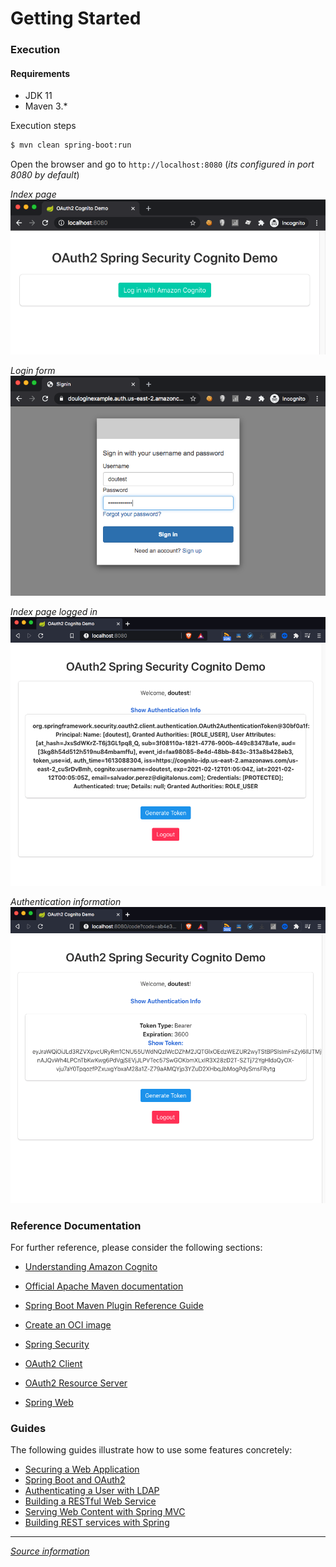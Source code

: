# Getting Started

### Execution

#### Requirements
* JDK 11
* Maven 3.*

Execution steps
```bash
$ mvn clean spring-boot:run
```

Open the browser and go to `http://localhost:8080` (*its configured in port 8080 by default*)

*Index page*
![Index page](readme-resources/CognitoLogin-1.png)

*Login form*
![Login form](readme-resources/CognitoLogin-2.png)

*Index page logged in*
![Logged in](readme-resources/CognitoLogin-3.png)

*Authentication information*
![Auth Information](readme-resources/CognitoLogin-4.png)


### Reference Documentation
For further reference, please consider the following sections:

* [Understanding Amazon Cognito](https://aws.amazon.com/blogs/mobile/understanding-amazon-cognito-user-pool-oauth-2-0-grants/)

* [Official Apache Maven documentation](https://maven.apache.org/guides/index.html)
* [Spring Boot Maven Plugin Reference Guide](https://docs.spring.io/spring-boot/docs/2.4.2/maven-plugin/reference/html/)
* [Create an OCI image](https://docs.spring.io/spring-boot/docs/2.4.2/maven-plugin/reference/html/#build-image)
* [Spring Security](https://docs.spring.io/spring-boot/docs/2.4.2/reference/htmlsingle/#boot-features-security)
* [OAuth2 Client](https://docs.spring.io/spring-boot/docs/2.4.2/reference/htmlsingle/#boot-features-security-oauth2-client)
* [OAuth2 Resource Server](https://docs.spring.io/spring-boot/docs/2.4.2/reference/htmlsingle/#boot-features-security-oauth2-server)
* [Spring Web](https://docs.spring.io/spring-boot/docs/2.4.2/reference/htmlsingle/#boot-features-developing-web-applications)

### Guides
The following guides illustrate how to use some features concretely:

* [Securing a Web Application](https://spring.io/guides/gs/securing-web/)
* [Spring Boot and OAuth2](https://spring.io/guides/tutorials/spring-boot-oauth2/)
* [Authenticating a User with LDAP](https://spring.io/guides/gs/authenticating-ldap/)
* [Building a RESTful Web Service](https://spring.io/guides/gs/rest-service/)
* [Serving Web Content with Spring MVC](https://spring.io/guides/gs/serving-web-content/)
* [Building REST services with Spring](https://spring.io/guides/tutorials/bookmarks/)

___
*[Source information](https://www.harshajayamanna.com/)* 
